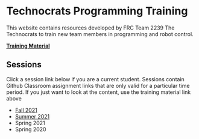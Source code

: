 # Technocrats Programming Training
This website contains resources developed by FRC Team 2239 The Technocrats to train new team members in programming and robot control. 

[**Training Material**]()

## Sessions
Click a session link below if you are a current student. Sessions contain Github Classroom assignment links that are only valid for a particular time period. If you just want to look at the content, use the training material link above

* [Fall 2021](fall2021/part2schedule.md)
* [Summer 2021](summer2021index.md)
* Spring 2021
* Spring 2020